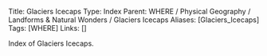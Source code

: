 Title: Glaciers Icecaps
Type: Index
Parent: WHERE / Physical Geography / Landforms & Natural Wonders / Glaciers Icecaps
Aliases: [Glaciers_Icecaps]
Tags: [WHERE]
Links: []

Index of Glaciers Icecaps.
